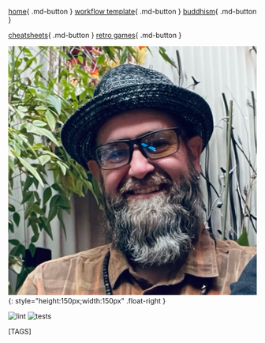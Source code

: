 
[home](https://shane0.github.io){ .md-button }
[workflow template](workflow/){ .md-button }
[buddhism](buddhism/){ .md-button }

[cheatsheets](cheatsheets/){ .md-button }
[retro games](adventure/){ .md-button }

![s](images/shane0.png){: style="height:150px;width:150px" .float-right }

![lint](https://github.com/shane0/shane0.github.io/actions/workflows/markdownlint.yml/badge.svg)
![tests](https://github.com/shane0/shane0.github.io/actions/workflows/run-tests.yml/badge.svg)

[TAGS]
